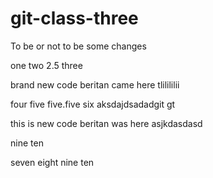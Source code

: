 # git-class-three

To be or not to be
some changes

one
two
2.5
three

brand new code
beritan came here
tlilililii

four
five
five.five
six 
aksdajdsadadgit gt

this is new code
beritan was here 
asjkdasdasd

nine 
ten

seven
eight
nine 
ten
